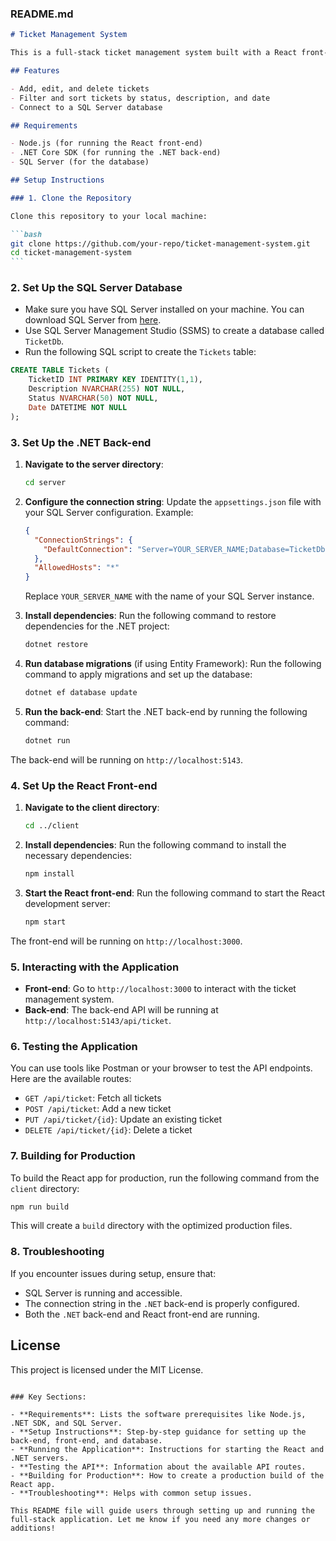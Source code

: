 ### README.md

````markdown
# Ticket Management System

This is a full-stack ticket management system built with a React front-end, a .NET back-end, and SQL Server as the database.

## Features

- Add, edit, and delete tickets
- Filter and sort tickets by status, description, and date
- Connect to a SQL Server database

## Requirements

- Node.js (for running the React front-end)
- .NET Core SDK (for running the .NET back-end)
- SQL Server (for the database)

## Setup Instructions

### 1. Clone the Repository

Clone this repository to your local machine:

```bash
git clone https://github.com/your-repo/ticket-management-system.git
cd ticket-management-system
```
````

### 2. Set Up the SQL Server Database

- Make sure you have SQL Server installed on your machine. You can download SQL Server from [here](https://www.microsoft.com/en-us/sql-server/sql-server-downloads).
- Use SQL Server Management Studio (SSMS) to create a database called `TicketDb`.
- Run the following SQL script to create the `Tickets` table:

```sql
CREATE TABLE Tickets (
    TicketID INT PRIMARY KEY IDENTITY(1,1),
    Description NVARCHAR(255) NOT NULL,
    Status NVARCHAR(50) NOT NULL,
    Date DATETIME NOT NULL
);
```

### 3. Set Up the .NET Back-end

1. **Navigate to the server directory**:

   ```bash
   cd server
   ```

2. **Configure the connection string**:
   Update the `appsettings.json` file with your SQL Server configuration. Example:

   ```json
   {
     "ConnectionStrings": {
       "DefaultConnection": "Server=YOUR_SERVER_NAME;Database=TicketDb;Integrated Security=True;"
     },
     "AllowedHosts": "*"
   }
   ```

   Replace `YOUR_SERVER_NAME` with the name of your SQL Server instance.

3. **Install dependencies**:
   Run the following command to restore dependencies for the .NET project:

   ```bash
   dotnet restore
   ```

4. **Run database migrations** (if using Entity Framework):
   Run the following command to apply migrations and set up the database:

   ```bash
   dotnet ef database update
   ```

5. **Run the back-end**:
   Start the .NET back-end by running the following command:
   ```bash
   dotnet run
   ```

The back-end will be running on `http://localhost:5143`.

### 4. Set Up the React Front-end

1. **Navigate to the client directory**:

   ```bash
   cd ../client
   ```

2. **Install dependencies**:
   Run the following command to install the necessary dependencies:

   ```bash
   npm install
   ```

3. **Start the React front-end**:
   Run the following command to start the React development server:
   ```bash
   npm start
   ```

The front-end will be running on `http://localhost:3000`.

### 5. Interacting with the Application

- **Front-end**: Go to `http://localhost:3000` to interact with the ticket management system.
- **Back-end**: The back-end API will be running at `http://localhost:5143/api/ticket`.

### 6. Testing the Application

You can use tools like Postman or your browser to test the API endpoints. Here are the available routes:

- `GET /api/ticket`: Fetch all tickets
- `POST /api/ticket`: Add a new ticket
- `PUT /api/ticket/{id}`: Update an existing ticket
- `DELETE /api/ticket/{id}`: Delete a ticket

### 7. Building for Production

To build the React app for production, run the following command from the `client` directory:

```bash
npm run build
```

This will create a `build` directory with the optimized production files.

### 8. Troubleshooting

If you encounter issues during setup, ensure that:

- SQL Server is running and accessible.
- The connection string in the `.NET` back-end is properly configured.
- Both the `.NET` back-end and React front-end are running.

## License

This project is licensed under the MIT License.

```

### Key Sections:

- **Requirements**: Lists the software prerequisites like Node.js, .NET SDK, and SQL Server.
- **Setup Instructions**: Step-by-step guidance for setting up the back-end, front-end, and database.
- **Running the Application**: Instructions for starting the React and .NET servers.
- **Testing the API**: Information about the available API routes.
- **Building for Production**: How to create a production build of the React app.
- **Troubleshooting**: Helps with common setup issues.

This README file will guide users through setting up and running the full-stack application. Let me know if you need any more changes or additions!
```
